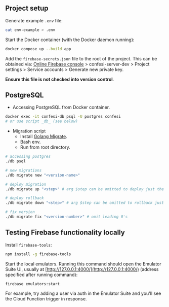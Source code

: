 ## Project setup

Generate example `.env` file:
```sh
cat env-example > .env
```

Start the Docker container (with the Docker daemon running):
```sh
docker compose up --build app
```

Add the `firebase-secrets.json` file to the root of the project. This can be obtained via: [Online Firebase console](https://console.firebase.google.com/) > confesi-server-dev > Project settings > Service accounts > Generate new private key.

**Ensure this file is not checked into version control**.

## PostgreSQL

- Accessing PostgreSQL from Docker container.

```sh
docker exec -it confesi-db psql -U postgres confesi
# or use script _db_ (see below)
```

- Migration script
  - Install [Golang Migrate](https://github.com/golang-migrate/migrate/tree/master/cmd/migrate#installation).
  - Bash env.
  - Run from root directory.

```sh
# accessing postgres
./db psql

# new migrations
./db migrate new "<version-name>"

# deploy migration
./db migrate up "<step>" # arg $step can be omitted to deploy just the next one

# deploy rollback
./db migrate down "<step>" # arg $step can be omitted to rollback just the prev one

# fix version
./db migrate fix "<version-number>" # omit leading 0's
```

## Testing Firebase functionality locally

Install `firebase-tools`:

```sh
npm install -g firebase-tools
```

Start the local emulators. Running this command should open the Emulator Suite UI, usually at [http://127.0.0.1:4000/](http://127.0.0.1:4000/) (address specified after running command):

```sh
firebase emulators:start
```

For example, try adding a user via auth in the Emulator Suite and you'll see the Cloud Function trigger in response.